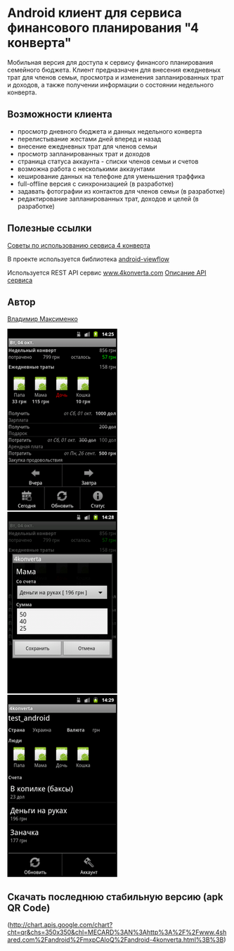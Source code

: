 # Android клиент для сервиса финансового планирования "4 конверта"

Мобильная версия для доступа к сервису финансого планирования семейного бюджета.
Клиент предназначен для внесения ежедневных трат для членов семьи, 
просмотра и изменения запланированных трат и доходов, а также получении информации о состоянии недельного конверта.

## Возможности клиента

* просмотр дневного бюджета и данных недельного конверта
* перелистывание жестами дней вперед и назад  
* внесение ежедневных трат для членов семьи
* просмотр запланированных трат и доходов
* страница статуса аккаунта - списки членов семьи и счетов
* возможна работа с несколькими аккаунтами
* кеширование данных на телефоне для уменьшения траффика
* full-offline версия с синхронизацией (в разработке)
* задавать фотографии из контактов для членов семьи (в разработке)
* редактирование запланированных трат, доходов и целей (в разработке)

## Полезные ссылки

[Советы по использованию сервиса 4 конверта](http://www.4konverta.com/blog/)

В проекте используется библиотека [android-viewflow](https://github.com/pakerfeldt/android-viewflow)

Используется REST API сервис www.4konverta.com
[Описание API сервиса](http://code.google.com/p/4k-api/wiki/ApiDescription)

## Автор
[Владимир Максименко](http://about.me/voldemar)

![android client 4konverta](https://github.com/Voldemar123/android-4konverta/raw/master/data/screen.png "перелистываем дневной бюджет") 
&nbsp;&nbsp; ![android client 4konverta](https://github.com/Voldemar123/android-4konverta/raw/master/data/screen2.png "редактирование ежедневных трат")
&nbsp;&nbsp; ![android client 4konverta](https://github.com/Voldemar123/android-4konverta/raw/master/data/screen3.png "статус аккаунта")

## Скачать последнюю стабильную версию (apk QR Code)

(http://chart.apis.google.com/chart?cht=qr&chs=350x350&chl=MECARD%3AN%3Ahttp%3A%2F%2Fwww.4shared.com%2Fandroid%2FmxpCAloQ%2Fandroid-4konverta.html%3B%3B)

